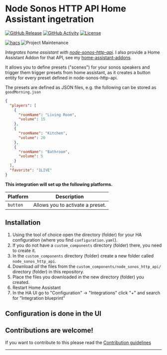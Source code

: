 # Node Sonos HTTP API Home Assistant ingetration

[![GitHub Release][releases-shield]][releases]
[![GitHub Activity][commits-shield]][commits]
[![License][license-shield]](LICENSE)

[![hacs][hacsbadge]][hacs]
![Project Maintenance][maintenance-shield]

_Integrates home assistant with [node-sonos-http-api](https://github.com/jishi/node-sonos-http-api)._
I also provide a Home Assistant Addon for that API, see my [home-assistant-addons](https://github.com/hco/home-assistant-addons).

It allows you to define presets ("scenes") for your sonos speakers and trigger them trigger presets from home assistant, as it creates a button entity for every preset defined in node-sonos-http-api.

The presets are defined as JSON files, e.g. the following can be stored as `goodMorning.json`

```json
{
  "players": [
    {
      "roomName": "Living Room",
      "volume": 15
    },
    {
      "roomName": "Kitchen",
      "volume": 20
    },
    {
      "roomName": "Bathroom",
      "volume": 5
    }
  ],
  "favorite": "1LIVE"
}
```

**This integration will set up the following platforms.**

| Platform | Description                      |
| -------- | -------------------------------- |
| `button` | Allows you to activate a preset. |

## Installation

1. Using the tool of choice open the directory (folder) for your HA configuration (where you find `configuration.yaml`).
1. If you do not have a `custom_components` directory (folder) there, you need to create it.
1. In the `custom_components` directory (folder) create a new folder called `node_sonos_http_api`.
1. Download _all_ the files from the `custom_components/node_sonos_http_api/` directory (folder) in this repository.
1. Place the files you downloaded in the new directory (folder) you created.
1. Restart Home Assistant
1. In the HA UI go to "Configuration" -> "Integrations" click "+" and search for "Integration blueprint"

## Configuration is done in the UI

<!---->

## Contributions are welcome!

If you want to contribute to this please read the [Contribution guidelines](CONTRIBUTING.md)

---

[commits-shield]: https://img.shields.io/github/commit-activity/y/hco/ha-node-sonos-http-api.svg?style=for-the-badge
[commits]: https://github.com/hco/ha-node-sonos-http-api/commits/main
[hacs]: https://github.com/hacs/integration
[hacsbadge]: https://img.shields.io/badge/HACS-Custom-orange.svg?style=for-the-badge
[license-shield]: https://img.shields.io/github/license/hco/ha-node-sonos-http-api.svg?style=for-the-badge
[maintenance-shield]: https://img.shields.io/badge/maintainer-Hans--Christian%20Otto-blue.svg?style=for-the-badge
[releases-shield]: https://img.shields.io/github/release/hco/ha-node-sonos-http-api.svg?style=for-the-badge
[releases]: https://github.com/hco/ha-node-sonos-http-api/releases
